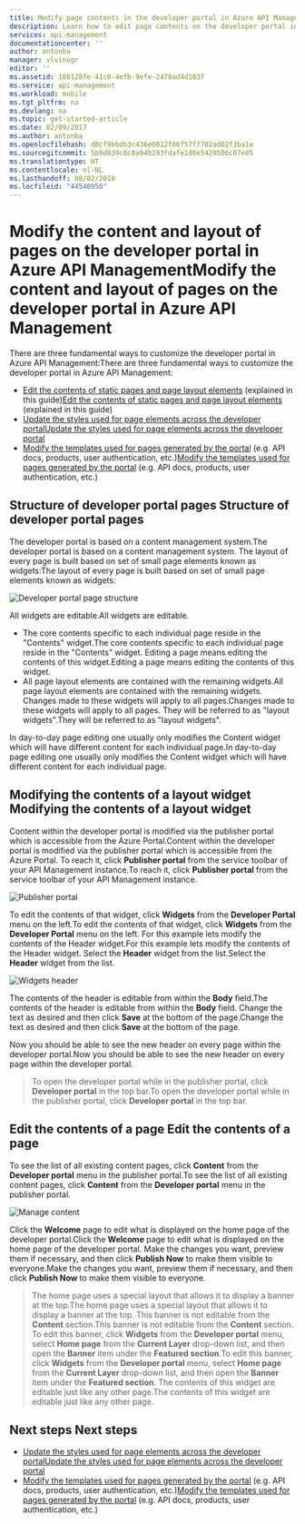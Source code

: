 ```yaml
---
title: Modify page contents in the developer portal in Azure API Management | Microsoft Docs
description: Learn how to edit page contents on the developer portal in Azure API Management.
services: api-management
documentationcenter: ''
author: antonba
manager: vlvinogr
editor: ''
ms.assetid: 186128fe-41c0-4efb-9efe-2478ad4d103f
ms.service: api-management
ms.workload: mobile
ms.tgt_pltfrm: na
ms.devlang: na
ms.topic: get-started-article
ms.date: 02/09/2017
ms.author: antonba
ms.openlocfilehash: d0cf9bbdb3c436e0012f06f57ff702ad02f3ba1e
ms.sourcegitcommit: 5b9d839c0c0a94b293fdafe1d6e5429506c07e05
ms.translationtype: HT
ms.contentlocale: nl-NL
ms.lasthandoff: 08/02/2018
ms.locfileid: "44540950"
---
```

# <a name="modify-the-content-and-layout-of-pages-on-the-developer-portal-in-azure-api-management"></a><span data-ttu-id="68e14-103">Modify the content and layout of pages on the developer portal in Azure API Management</span><span class="sxs-lookup"><span data-stu-id="68e14-103">Modify the content and layout of pages on the developer portal in Azure API Management</span></span>
<span data-ttu-id="68e14-104">There are three fundamental ways to customize the developer portal in Azure API Management:</span><span class="sxs-lookup"><span data-stu-id="68e14-104">There are three fundamental ways to customize the developer portal in Azure API Management:</span></span>

* <span data-ttu-id="68e14-105">[Edit the contents of static pages and page layout elements][modify-content-layout] (explained in this guide)</span><span class="sxs-lookup"><span data-stu-id="68e14-105">[Edit the contents of static pages and page layout elements][modify-content-layout] (explained in this guide)</span></span>
* <span data-ttu-id="68e14-106">[Update the styles used for page elements across the developer portal][customize-styles]</span><span class="sxs-lookup"><span data-stu-id="68e14-106">[Update the styles used for page elements across the developer portal][customize-styles]</span></span>
* <span data-ttu-id="68e14-107">[Modify the templates used for pages generated by the portal][portal-templates] (e.g. API docs, products, user authentication, etc.)</span><span class="sxs-lookup"><span data-stu-id="68e14-107">[Modify the templates used for pages generated by the portal][portal-templates] (e.g. API docs, products, user authentication, etc.)</span></span>

## <span data-ttu-id="68e14-108"><a name="page-structure"> </a>Structure of developer portal pages</span><span class="sxs-lookup"><span data-stu-id="68e14-108"><a name="page-structure"> </a>Structure of developer portal pages</span></span>

<span data-ttu-id="68e14-109">The developer portal is based on a content management system.</span><span class="sxs-lookup"><span data-stu-id="68e14-109">The developer portal is based on a content management system.</span></span> <span data-ttu-id="68e14-110">The layout of every page is built based on set of small page elements known as widgets:</span><span class="sxs-lookup"><span data-stu-id="68e14-110">The layout of every page is built based on set of small page elements known as widgets:</span></span>

![Developer portal page structure][api-management-customization-widget-structure]

<span data-ttu-id="68e14-112">All widgets are editable.</span><span class="sxs-lookup"><span data-stu-id="68e14-112">All widgets are editable.</span></span> 
* <span data-ttu-id="68e14-113">The core contents specific to each individual page reside in the "Contents" widget.</span><span class="sxs-lookup"><span data-stu-id="68e14-113">The core contents specific to each individual page reside in the "Contents" widget.</span></span> <span data-ttu-id="68e14-114">Editing a page means editing the contents of this widget.</span><span class="sxs-lookup"><span data-stu-id="68e14-114">Editing a page means editing the contents of this widget.</span></span>
* <span data-ttu-id="68e14-115">All page layout elements are contained with the remaining widgets.</span><span class="sxs-lookup"><span data-stu-id="68e14-115">All page layout elements are contained with the remaining widgets.</span></span> <span data-ttu-id="68e14-116">Changes made to these widgets will apply to all pages.</span><span class="sxs-lookup"><span data-stu-id="68e14-116">Changes made to these widgets will apply to all pages.</span></span> <span data-ttu-id="68e14-117">They will be referred to as "layout widgets".</span><span class="sxs-lookup"><span data-stu-id="68e14-117">They will be referred to as "layout widgets".</span></span>

<span data-ttu-id="68e14-118">In day-to-day page editing one usually only modifies the Content widget which will have different content for each individual page.</span><span class="sxs-lookup"><span data-stu-id="68e14-118">In day-to-day page editing one usually only modifies the Content widget which will have different content for each individual page.</span></span>

## <span data-ttu-id="68e14-119"><a name="modify-layout-widget"> </a>Modifying the contents of a layout widget</span><span class="sxs-lookup"><span data-stu-id="68e14-119"><a name="modify-layout-widget"> </a>Modifying the contents of a layout widget</span></span>

<span data-ttu-id="68e14-120">Content within the developer portal is modified via the publisher portal which is accessible from the Azure Portal.</span><span class="sxs-lookup"><span data-stu-id="68e14-120">Content within the developer portal is modified via the publisher portal which is accessible from the Azure Portal.</span></span> <span data-ttu-id="68e14-121">To reach it, click **Publisher portal** from the service toolbar of your API Management instance.</span><span class="sxs-lookup"><span data-stu-id="68e14-121">To reach it, click **Publisher portal** from the service toolbar of your API Management instance.</span></span>

![Publisher portal][api-management-management-console]

<span data-ttu-id="68e14-123">To edit the contents of that widget, click **Widgets** from the **Developer Portal** menu on the left.</span><span class="sxs-lookup"><span data-stu-id="68e14-123">To edit the contents of that widget, click **Widgets** from the **Developer Portal** menu on the left.</span></span> <span data-ttu-id="68e14-124">For this example lets modify the contents of the Header widget.</span><span class="sxs-lookup"><span data-stu-id="68e14-124">For this example lets modify the contents of the Header widget.</span></span> <span data-ttu-id="68e14-125">Select the **Header** widget from the list.</span><span class="sxs-lookup"><span data-stu-id="68e14-125">Select the **Header** widget from the list.</span></span>

![Widgets header][api-management-widgets-header]

<span data-ttu-id="68e14-127">The contents of the header is editable from within the **Body** field.</span><span class="sxs-lookup"><span data-stu-id="68e14-127">The contents of the header is editable from within the **Body** field.</span></span> <span data-ttu-id="68e14-128">Change the text as desired and then click **Save** at the bottom of the page.</span><span class="sxs-lookup"><span data-stu-id="68e14-128">Change the text as desired and then click **Save** at the bottom of the page.</span></span>

<span data-ttu-id="68e14-129">Now you should be able to see the new header on every page within the developer portal.</span><span class="sxs-lookup"><span data-stu-id="68e14-129">Now you should be able to see the new header on every page within the developer portal.</span></span>

> <span data-ttu-id="68e14-130">To open the developer portal while in the publisher portal, click **Developer portal** in the top bar.</span><span class="sxs-lookup"><span data-stu-id="68e14-130">To open the developer portal while in the publisher portal, click **Developer portal** in the top bar.</span></span>
> 
> 

## <span data-ttu-id="68e14-131"><a name="edit-page-contents"> </a>Edit the contents of a page</span><span class="sxs-lookup"><span data-stu-id="68e14-131"><a name="edit-page-contents"> </a>Edit the contents of a page</span></span>

<span data-ttu-id="68e14-132">To see the list of all existing content pages, click **Content** from the **Developer portal** menu in the publisher portal.</span><span class="sxs-lookup"><span data-stu-id="68e14-132">To see the list of all existing content pages, click **Content** from the **Developer portal** menu in the publisher portal.</span></span>

![Manage content][api-management-customization-manage-content]

<span data-ttu-id="68e14-134">Click the **Welcome** page to edit what is displayed on the home page of the developer portal.</span><span class="sxs-lookup"><span data-stu-id="68e14-134">Click the **Welcome** page to edit what is displayed on the home page of the developer portal.</span></span> <span data-ttu-id="68e14-135">Make the changes you want, preview them if necessary, and then click **Publish Now** to make them visible to everyone.</span><span class="sxs-lookup"><span data-stu-id="68e14-135">Make the changes you want, preview them if necessary, and then click **Publish Now** to make them visible to everyone.</span></span>

> <span data-ttu-id="68e14-136">The home page uses a special layout that allows it to display a banner at the top.</span><span class="sxs-lookup"><span data-stu-id="68e14-136">The home page uses a special layout that allows it to display a banner at the top.</span></span> <span data-ttu-id="68e14-137">This banner is not editable from the **Content** section.</span><span class="sxs-lookup"><span data-stu-id="68e14-137">This banner is not editable from the **Content** section.</span></span> <span data-ttu-id="68e14-138">To edit this banner, click **Widgets** from the **Developer portal** menu, select **Home page** from the **Current Layer** drop-down list, and then open the **Banner** item under the **Featured section**.</span><span class="sxs-lookup"><span data-stu-id="68e14-138">To edit this banner, click **Widgets** from the **Developer portal** menu, select **Home page** from the **Current Layer** drop-down list, and then open the **Banner** item under the **Featured section**.</span></span> <span data-ttu-id="68e14-139">The contents of this widget are editable just like any other page.</span><span class="sxs-lookup"><span data-stu-id="68e14-139">The contents of this widget are editable just like any other page.</span></span>
> 
> 

## <span data-ttu-id="68e14-140"><a name="next-steps"> </a>Next steps</span><span class="sxs-lookup"><span data-stu-id="68e14-140"><a name="next-steps"> </a>Next steps</span></span>
* <span data-ttu-id="68e14-141">[Update the styles used for page elements across the developer portal][customize-styles]</span><span class="sxs-lookup"><span data-stu-id="68e14-141">[Update the styles used for page elements across the developer portal][customize-styles]</span></span>
* <span data-ttu-id="68e14-142">[Modify the templates used for pages generated by the portal][portal-templates] (e.g. API docs, products, user authentication, etc.)</span><span class="sxs-lookup"><span data-stu-id="68e14-142">[Modify the templates used for pages generated by the portal][portal-templates] (e.g. API docs, products, user authentication, etc.)</span></span>

[Structure of developer portal pages]: #page-structure
[Modifying the contents of a layout widget]: #modify-layout-widget
[Edit the contents of a page]: #edit-page-contents
[Next steps]: #next-steps

[modify-content-layout]: api-management-modify-content-layout.md
[customize-styles]: api-management-customize-styles.md
[portal-templates]: api-management-developer-portal-templates.md

[api-management-customization-widget-structure]: https://docstestmedia1.blob.core.windows.net/azure-media/articles/api-management/media/api-management-modify-content-layout/portal-widget-structure.png
[api-management-management-console]: https://docstestmedia1.blob.core.windows.net/azure-media/articles/api-management/media/api-management-modify-content-layout/api-management-management-console.png
[api-management-widgets-header]: https://docstestmedia1.blob.core.windows.net/azure-media/articles/api-management/media/api-management-modify-content-layout/api-management-widgets-header.png
[api-management-customization-manage-content]: https://docstestmedia1.blob.core.windows.net/azure-media/articles/api-management/media/api-management-modify-content-layout/api-management-customization-manage-content.png




